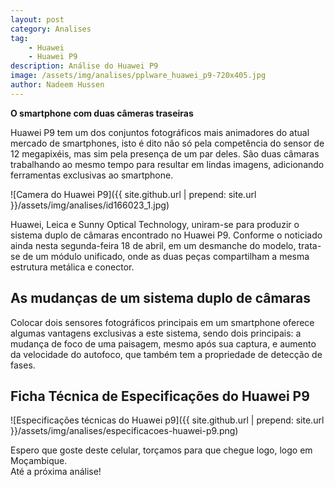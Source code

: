 ```yaml
---
layout: post
category: Analises
tag: 
    - Huawei
    - Huawei P9
description: Análise do Huawei P9
image: /assets/img/analises/pplware_huawei_p9-720x405.jpg
author: Nadeem Hussen
---
```


<b>O smartphone com duas câmeras traseiras</b>

Huawei P9 tem um dos conjuntos fotográficos mais animadores do atual mercado de smartphones, isto é dito não só pela competência do sensor de 12 megapixéis, mas sim pela presença de um par deles. 
São duas câmaras trabalhando ao mesmo tempo para resultar em lindas imagens, adicionando ferramentas exclusivas ao smartphone.

![Camera do Huawei P9]({{ site.github.url | prepend: site.url  }}/assets/img/analises/id166023_1.jpg) <br>

Huawei, Leica e Sunny Optical Technology, uniram-se para produzir o sistema duplo de câmaras encontrado no Huawei P9.
Conforme o noticiado ainda nesta segunda-feira 18 de abril, em um desmanche do modelo, trata-se de um módulo unificado, onde as duas peças compartilham a mesma estrutura metálica e conector.

## As mudanças de um sistema duplo de câmaras
Colocar dois sensores fotográficos principais em um smartphone oferece algumas vantagens exclusivas a este sistema, sendo dois principais: a mudança de foco de uma paisagem, mesmo após sua captura, e aumento da velocidade do autofoco, que também tem a propriedade de detecção de fases.

## Ficha Técnica de Especificações do Huawei P9

![Especificações técnicas do Huawei p9]({{ site.github.url | prepend: site.url }}/assets/img/analises/especificacoes-huawei-p9.png) <br>

Espero que goste deste celular, torçamos para que chegue logo, logo em Moçambique.<br>
Até a próxima análise!